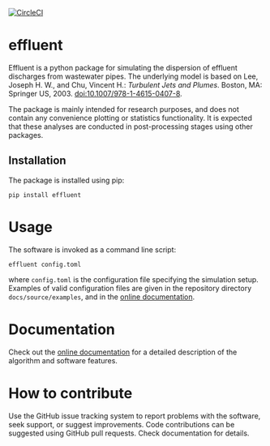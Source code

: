 [![CircleCI](
https://circleci.com/gh/pnsaevik/effluent/tree/main.svg?style=shield)
](https://circleci.com/gh/pnsaevik/effluent)

# effluent

Effluent is a python package for simulating the dispersion of effluent
discharges from wastewater pipes. The underlying model is based on
Lee, Joseph H. W., and Chu, Vincent H.: *Turbulent Jets and Plumes*.
Boston, MA: Springer US, 2003.
[doi:10.1007/978-1-4615-0407-8](https://doi.org/10.1007/978-1-4615-0407-8>).

The package is mainly intended for research purposes, and does not contain
any convenience plotting or statistics functionality. It is expected that
these analyses are conducted in post-processing stages using other packages.


## Installation

The package is installed using pip:

    pip install effluent
  

# Usage

The software is invoked as a command line script:

    effluent config.toml

where `config.toml` is the configuration file specifying the simulation
setup. Examples of valid configuration files are given in the repository
directory `docs/source/examples`, and in the
[online documentation](https://effluent.readthedocs.io/en/latest/).


# Documentation

Check out the
[online documentation](https://effluent.readthedocs.io/en/latest/) for a
detailed description of the algorithm and software features.


# How to contribute

Use the GitHub issue tracking system to report problems with the software, seek
support, or suggest improvements. Code contributions can be suggested using
GitHub pull requests. Check documentation for details.
